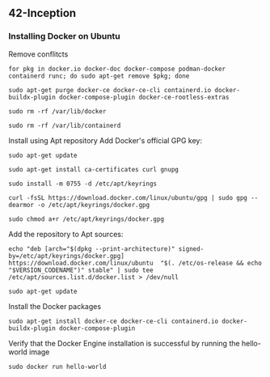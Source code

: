 ## 42-Inception
### Installing Docker on Ubuntu
Remove conflitcts
```
for pkg in docker.io docker-doc docker-compose podman-docker containerd runc; do sudo apt-get remove $pkg; done
```
```
sudo apt-get purge docker-ce docker-ce-cli containerd.io docker-buildx-plugin docker-compose-plugin docker-ce-rootless-extras
```
```
sudo rm -rf /var/lib/docker
```
```
sudo rm -rf /var/lib/containerd
```
Install using Apt repository
  Add Docker's official GPG key:
```
sudo apt-get update
```
```
sudo apt-get install ca-certificates curl gnupg
```
```
sudo install -m 0755 -d /etc/apt/keyrings
```
```
curl -fsSL https://download.docker.com/linux/ubuntu/gpg | sudo gpg --dearmor -o /etc/apt/keyrings/docker.gpg
```
```
sudo chmod a+r /etc/apt/keyrings/docker.gpg
```
  Add the repository to Apt sources:
```
echo "deb [arch="$(dpkg --print-architecture)" signed-by=/etc/apt/keyrings/docker.gpg] https://download.docker.com/linux/ubuntu  "$(. /etc/os-release && echo "$VERSION_CODENAME")" stable" | sudo tee /etc/apt/sources.list.d/docker.list > /dev/null
```
```
sudo apt-get update
```
Install the Docker packages
```
sudo apt-get install docker-ce docker-ce-cli containerd.io docker-buildx-plugin docker-compose-plugin
```
Verify that the Docker Engine installation is successful by running the hello-world image
```
sudo docker run hello-world
```
